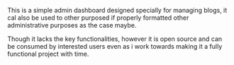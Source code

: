 This is a simple admin dashboard designed specially for managing blogs, it cal also be used to other purposed if properly formatted other administrative purposes as the case maybe.

Though it lacks the key functionalities, however it is open source and can be consumed by interested users even as i work towards making it a fully functional project with time.

